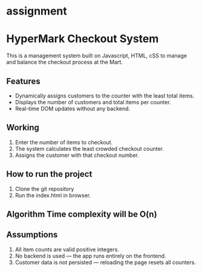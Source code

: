 # assignment

# HyperMark Checkout System
This is a management system built on Javascript, HTML, cSS to manage and balance the checkout process at the Mart.

## Features 
 - Dynamically assigns customers to the counter with the least total items.
 - Displays the number of customers and total items per counter.
- Real-time DOM updates without any backend.

## Working
 1. Enter the number of items to checkout.
 2. The system calculates the least crowded checkout counter.
 3. Assigns the customer with that checkout number.

## How to run the project 
  1. Clone the git repository
  2. Run the index.html in browser.


## Algorithm Time complexity will be O(n)


## Assumptions
1. All item counts are valid positive integers.
2. No backend is used — the app runs entirely on the frontend.
3. Customer data is not persisted — reloading the page resets all counters.




